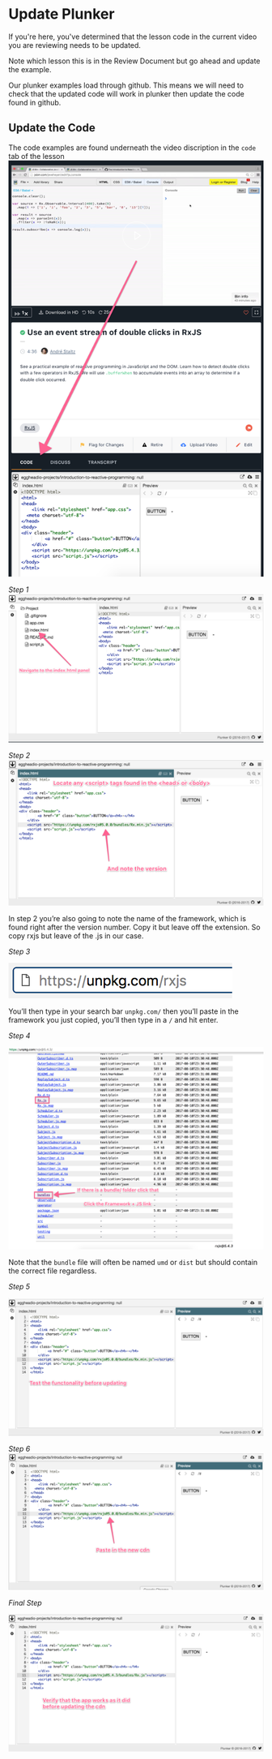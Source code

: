 # Update Plunker

If you're here, you've determined that the lesson code in the current video you are reviewing needs to be updated.

Note which lesson this is in the Review Document but go ahead and update the example.

Our plunker examples load through github. This means we will need to check that the updated code will work in plunker then update the code found in github.

## Update the Code

The code examples are found underneath the video discription in the `code` tab of the lesson
![Code Example](../images/02-Update-Code/01-plunker-code-example.png)

_Step 1_
![Navigate to index.html](../images/02-Update-Code/01-navigate-to-index.png)

_Step 2_
![Note the version](../images/02-Update-Code/01-note-version.png)

In step 2 you’re also going to note the name of the framework, which is found right after the version number. Copy it but leave off the extension. So copy rxjs but leave of the .js in our case.

_Step 3_

![Navigate to unkpg](../images/02-Update-Code/01-use-unpkg.png)

You’ll then type in your search bar `unpkg.com/` then you’ll paste in the framework you just copied, you’ll then type in a `/` and hit enter.

_Step 4_ 

![click the framework + JS link](../images/02-Update-Code/01-Click-the-framework+js-link.png)

Note that the `bundle` file will often be named `umd` or `dist` but should contain the correct file regardless.

_Step 5_

![Test the functionality of the app](../images/02-Update-Code/01-test-functionality-plnkr.gif)

_Step 6_
![Replace the cdn](../images/02-Update-Code/01-update-the-cdn-plnkr.gif)

_Final Step_

![Verify the app works](../images/02-Update-Code/01-verify-the-app-works-plnkr.gif)